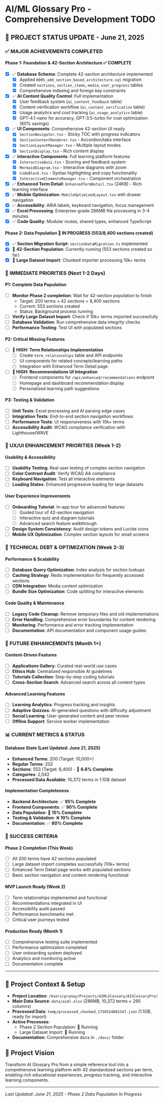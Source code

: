 # AI/ML Glossary Pro - Comprehensive Development TODO

## 🎉 **PROJECT STATUS UPDATE - June 21, 2025**

### ✅ **MAJOR ACHIEVEMENTS COMPLETED**

#### **Phase 1: Foundation & 42-Section Architecture** ✅ **COMPLETE**
- [x] ✅ **Database Schema**: Complete 42-section architecture implemented
  - [x] Applied `0005_add_section_based_architecture.sql` migration
  - [x] Created `sections`, `section_items`, `media`, `user_progress` tables
  - [x] Comprehensive indexing and foreign key constraints
- [x] ✅ **AI Content Quality Control**: Full implementation
  - [x] User feedback system (`ai_content_feedback` table)
  - [x] Content verification workflow (`ai_content_verification` table)
  - [x] Usage analytics and cost tracking (`ai_usage_analytics` table)
  - [x] GPT-4.1-nano for accuracy, GPT-3.5-turbo for cost optimization (60% savings)
- [x] ✅ **UI Components**: Comprehensive 42-section UI ready
  - [x] `SectionNavigator.tsx` - Sticky TOC with progress indicators
  - [x] `SectionContentRenderer.tsx` - Accordion/tabs interface
  - [x] `SectionLayoutManager.tsx` - Multiple layout modes
  - [x] `SectionDisplay.tsx` - Rich content display
- [x] ✅ **Interactive Components**: Full learning platform features
  - [x] `InteractiveQuiz.tsx` - Scoring and feedback system
  - [x] `MermaidDiagram.tsx` - Interactive diagrams with zoom
  - [x] `CodeBlock.tsx` - Syntax highlighting and copy functionality
  - [x] `InteractiveElementsManager.tsx` - Component orchestration
- [x] ✅ **Enhanced Term Detail**: `EnhancedTermDetail.tsx` (24KB) - Rich learning interface
- [x] ✅ **Mobile Optimization**: `MobileOptimizedLayout.tsx` with drawer navigation
- [x] ✅ **Accessibility**: ARIA labels, keyboard navigation, focus management
- [x] ✅ **Excel Processing**: Enterprise-grade 286MB file processing in 3-4 minutes
- [x] ✅ **Code Quality**: Modular routes, shared types, enhanced TypeScript

#### **Phase 2: Data Population** 🔄 **IN PROGRESS** (553/8,400 sections created)
- [x] ✅ **Section Migration Script**: `sectionDataMigration.ts` implemented
- [x] 🔄 **42-Section Population**: Currently running (553 sections created so far)
- [x] 🔄 **Large Dataset Import**: Chunked importer processing 10k+ terms

### 🎯 **IMMEDIATE PRIORITIES (Next 1-2 Days)**

#### **P1: Complete Data Population**
- [ ] **Monitor Phase 2 completion**: Wait for 42-section population to finish
  - Target: 200 terms × 42 sections = 8,400 sections
  - Current: 553 sections created
  - Status: Background process running
- [ ] **Verify Large Dataset Import**: Check if 10k+ terms imported successfully
- [ ] **Database Validation**: Run comprehensive data integrity checks
- [ ] **Performance Testing**: Test UI with populated sections

#### **P2: Critical Missing Features**
- [ ] **🚨 HIGH: Term Relationships Implementation**
  - [ ] Create `term_relationships` table and API endpoints
  - [ ] UI components for related concepts/learning paths
  - [ ] Integration with Enhanced Term Detail page
- [ ] **🚨 HIGH: Recommendations UI Integration**
  - [ ] Frontend components for `/api/enhanced/recommendations` endpoint
  - [ ] Homepage and dashboard recommendation display
  - [ ] Personalized learning path suggestions

#### **P3: Testing & Validation**
- [ ] **Unit Tests**: Excel processing and AI parsing edge cases
- [ ] **Integration Tests**: End-to-end section navigation workflows
- [ ] **Performance Tests**: UI responsiveness with 10k+ terms
- [ ] **Accessibility Audit**: WCAG compliance verification with Lighthouse/WAVE

### 🎨 **UX/UI ENHANCEMENT PRIORITIES (Week 1-2)**

#### **Usability & Accessibility**
- [ ] **Usability Testing**: Real user testing of complex section navigation
- [ ] **Color Contrast Audit**: Verify WCAG AA compliance
- [ ] **Keyboard Navigation**: Test all interactive elements
- [ ] **Loading States**: Enhanced progressive loading for large datasets

#### **User Experience Improvements**
- [ ] **Onboarding Tutorial**: In-app tour for advanced features
  - [ ] Guided tour of 42-section navigation
  - [ ] Interactive quiz and diagram tutorials
  - [ ] Advanced search feature walkthrough
- [ ] **Design System Consistency**: Audit design tokens and Lucide icons
- [ ] **Mobile UX Optimization**: Complex section layouts for small screens

### 🔧 **TECHNICAL DEBT & OPTIMIZATION (Week 2-3)**

#### **Performance & Scalability**
- [ ] **Database Query Optimization**: Index analysis for section lookups
- [ ] **Caching Strategy**: Redis implementation for frequently accessed sections
- [ ] **CDN Integration**: Media content optimization
- [ ] **Bundle Size Optimization**: Code splitting for interactive elements

#### **Code Quality & Maintenance**
- [ ] **Legacy Code Cleanup**: Remove temporary files and old implementations
- [ ] **Error Handling**: Comprehensive error boundaries for content rendering
- [ ] **Monitoring**: Performance and error tracking implementation
- [ ] **Documentation**: API documentation and component usage guides

### 🚀 **FUTURE ENHANCEMENTS (Month 1+)**

#### **Content-Driven Features**
- [ ] **Applications Gallery**: Curated real-world use cases
- [ ] **Ethics Hub**: Centralized responsible AI guidelines
- [ ] **Tutorials Collection**: Step-by-step coding tutorials
- [ ] **Cross-Section Search**: Advanced search across all content types

#### **Advanced Learning Features**
- [ ] **Learning Analytics**: Progress tracking and insights
- [ ] **Adaptive Quizzes**: AI-generated questions with difficulty adjustment
- [ ] **Social Learning**: User-generated content and peer review
- [ ] **Offline Support**: Service worker implementation

### 📊 **CURRENT METRICS & STATUS**

#### **Database State** (Last Updated: June 21, 2025)
- **Enhanced Terms**: 200 (Target: 10,000+)
- **Regular Terms**: 202
- **Sections**: 553 (Target: 8,400) - 🔄 **6.6% Complete**
- **Categories**: 2,042
- **Processed Data Available**: 10,372 terms in 1.1GB dataset

#### **Implementation Completeness**
- **Backend Architecture**: ✅ **95% Complete**
- **Frontend Components**: ✅ **90% Complete**
- **Data Population**: 🔄 **15% Complete**
- **Testing & Validation**: ❌ **10% Complete**
- **Documentation**: ✅ **80% Complete**

### 🎯 **SUCCESS CRITERIA**

#### **Phase 2 Completion (This Week)**
- [ ] All 200 terms have 42 sections populated
- [ ] Large dataset import completes successfully (10k+ terms)
- [ ] Enhanced Term Detail page works with populated sections
- [ ] Basic section navigation and content rendering functional

#### **MVP Launch Ready (Week 2)**
- [ ] Term relationships implemented and functional
- [ ] Recommendations integrated in UI
- [ ] Accessibility audit passed
- [ ] Performance benchmarks met
- [ ] Critical user journeys tested

#### **Production Ready (Month 1)**
- [ ] Comprehensive testing suite implemented
- [ ] Performance optimization completed
- [ ] User onboarding system deployed
- [ ] Analytics and monitoring active
- [ ] Documentation complete

---

## 📁 **Project Context & Setup**
- **Project Location**: `/Users/pranay/Projects/AIMLGlossary/AIGlossaryPro/`
- **Main Data Source**: `data/aiml.xlsx` (286MB, 10,372 terms × 295 columns)
- **Processed Data**: `temp/processed_chunked_1750524081247.json` (1.1GB, ready for import)
- **Active Processes**: 
  - Phase 2 Section Population: 🔄 Running
  - Large Dataset Import: 🔄 Running
- **Documentation**: Comprehensive docs in `./docs/` folder

## 🎯 **Project Vision**
Transform AI Glossary Pro from a simple reference tool into a comprehensive learning platform with 42 standardized sections per term, enabling rich educational experiences, progress tracking, and interactive learning components.

---

*Last Updated: June 21, 2025 - Phase 2 Data Population In Progress*